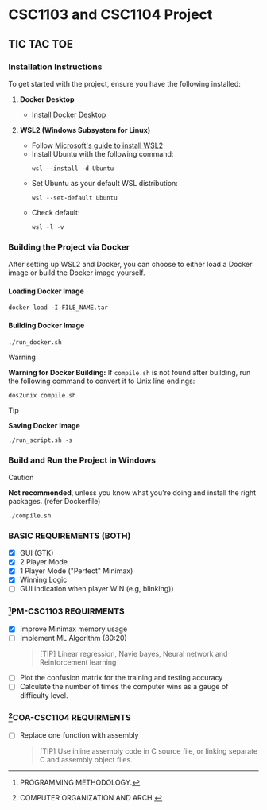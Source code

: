 # **CSC1103 and CSC1104 Project**
## **TIC TAC TOE**

### Installation Instructions

To get started with the project, ensure you have the following installed:

1. **Docker Desktop**
   - [Install Docker Desktop](https://www.docker.com/products/docker-desktop)

2. **WSL2 (Windows Subsystem for Linux)**
   - Follow [Microsoft's guide to install WSL2](https://docs.microsoft.com/en-us/windows/wsl/install)
   - Install Ubuntu with the following command:
     ```
     wsl --install -d Ubuntu
     ```
   - Set Ubuntu as your default WSL distribution:
     ```
     wsl --set-default Ubuntu
     ```
   - Check default:
     ```
     wsl -l -v
     ```

### Building the Project via Docker
After setting up WSL2 and Docker, you can choose to either load a Docker image or build the Docker image yourself.
#### Loading Docker Image
```
docker load -I FILE_NAME.tar
```

#### Building Docker Image
```
./run_docker.sh
```

> [!WARNING]
> **Warning for Docker Building:**
> If `compile.sh` is not found after building, run the following command to convert it to Unix line endings:
> ```
> dos2unix compile.sh
> ```

> [!TIP]
> **Saving Docker Image**
> ```
> ./run_script.sh -s
> ```

### Build and Run the Project in Windows
> [!CAUTION]
> **Not recommended**, unless you know what you're doing and install the right packages. (refer Dockerfile)
> ```
> ./compile.sh
> ```

### **BASIC REQUIREMENTS** (BOTH)
- [X] GUI (GTK)
- [X] 2 Player Mode
- [X] 1 Player Mode ("Perfect" Minimax)
- [X] Winning Logic
- [ ] GUI indication when player WIN (e.g, blinking))

### **[^1]PM-CSC1103 REQUIRMENTS**
- [X] Improve Minimax memory usage
- [ ] Implement ML Algorithm (80:20)
    > [TIP]
    > Linear regression, Navie bayes, Neural network and Reinforcement learning
- [ ] Plot the confusion matrix for the training and testing accuracy
- [ ] Calculate the number of times the computer wins as a gauge of difficulty level. 
 
### **[^2]COA-CSC1104 REQUIRMENTS**
- [ ] Replace one function with assembly
    > [TIP]
    > Use inline assembly code in C source file, or linking separate C and assembly object files.

[^1]: PROGRAMMING METHODOLOGY.
[^2]: COMPUTER ORGANIZATION AND ARCH.
